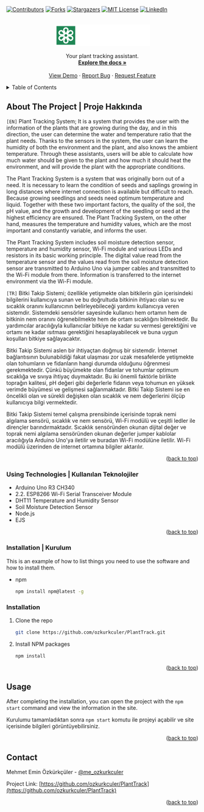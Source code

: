 <a name="readme-top"></a>

[![Contributors][contributors-shield]][contributors-url]
[![Forks][forks-shield]][forks-url]
[![Stargazers][stars-shield]][stars-url]
[![MIT License][license-shield]][license-url]
[![LinkedIn][linkedin-shield]][linkedin-url]



<!-- PROJECT LOGO -->
<br />
<div align="center">
  <a href="https://github.com/ozkurkculer/PlantTrack">
    <img src="public/PlantTrack-Logo.png" alt="Logo" width="250">
  </a>

  <p align="center">
    Your plant tracking assistant.
    <br />
    <a href="https://github.com/ozkurkculer/PlantTrack"><strong>Explore the docs »</strong></a>
    <br />
    <br />
    <a href="https://github.com/ozkurkculer/PlantTrack">View Demo</a>
    ·
    <a href="https://github.com/ozkurkculer/PlantTrack/issues">Report Bug</a>
    ·
    <a href="https://github.com/ozkurkculer/PlantTrack/issues">Request Feature</a>
  </p>
</div>



<!-- TABLE OF CONTENTS -->
<details>
  <summary>Table of Contents</summary>
  <ol>
    <li>
      About The Project
    </li>
    <li>
   Getting Started
      <ul>
        <li>Installation</li>
      </ul>
    </li>
    <li>Usage</li>
    <li>Contact</li>
  </ol>
</details>



<!-- ABOUT THE PROJECT -->
## About The Project | Proje Hakkında

`[EN]` 
Plant Tracking System; It is a system that provides the user with the information of the plants that are growing during the day, and in this direction, the user can determine the water and temperature ratio that the plant needs. Thanks to the sensors in the system, the user can learn the humidity of both the environment and the plant, and also knows the ambient temperature. Through these assistants, users will be able to calculate how much water should be given to the plant and how much it should heat the environment, and will provide the plant with the appropriate conditions.

The Plant Tracking System is a system that was originally born out of a need. It is necessary to learn the condition of seeds and saplings growing in long distances where internet connection is available but difficult to reach. Because growing seedlings and seeds need optimum temperature and liquid. Together with these two important factors, the quality of the soil, the pH value, and the growth and development of the seedling or seed at the highest efficiency are ensured. The Plant Tracking System, on the other hand, measures the temperature and humidity values, which are the most important and constantly variable, and informs the user.

The Plant Tracking System includes soil moisture detection sensor, temperature and humidity sensor, Wi-Fi module and various LEDs and resistors in its basic working principle. The digital value read from the temperature sensor and the values read from the soil moisture detection sensor are transmitted to Arduino Uno via jumper cables and transmitted to the Wi-Fi module from there. Information is transferred to the internet environment via the Wi-Fi module.

`[TR]` 
Bitki Takip Sistemi; özellikle yetişmekte olan bitkilerin gün içerisindeki bilgilerini kullanıcıya sunan ve bu doğrultuda bitkinin ihtiyacı olan su ve sıcaklık oranını kullanıcının belirleyebileceği yardımı kullanıcıya veren sistemdir. Sistemdeki sensörler sayesinde kullanıcı hem ortamın hem de bitkinin nem oranını öğrenebilmekte hem de ortam sıcaklığını bilmektedir. Bu yardımcılar aracılığıyla kullanıcılar bitkiye ne kadar su vermesi gerektiğini ve ortamı ne kadar ısıtması gerektiğini hesaplayabilecek ve buna uygun koşulları bitkiye sağlayacaktır.

Bitki Takip Sistemi aslen bir ihtiyaçtan doğmuş bir sistemdir. İnternet bağlantısının bulunabildiği fakat ulaşması zor uzak mesafelerde yetişmekte olan tohumların ve fidanların hangi durumda olduğunu öğrenmesi gerekmektedir. Çünkü büyümekte olan fidanlar ve tohumlar optimum sıcaklığa ve sıvıya ihtiyaç duymaktadır. Bu iki önemli faktörle birlikte toprağın kalitesi, pH değeri gibi değerlerle fidanın veya tohumun en yüksek verimde büyümesi ve gelişmesi sağlanmaktadır. Bitki Takip Sistemi ise en öncelikli olan ve sürekli değişken olan sıcaklık ve nem değerlerini ölçüp kullanıcıya bilgi vermektedir. 

Bitki Takip Sistemi temel çalışma prensibinde içerisinde toprak nemi algılama sensörü, sıcaklık ve nem sensörü, Wi-Fi modülü ve çeşitli ledler ile dirençler barındırmaktadır. Sıcaklık sensöründen okunan dijital değer ve toprak nemi algılama sensöründen okunan değerler jumper kablolar aracılığıyla Arduino Uno’ya iletilir ve buradan Wi-Fi modülüne iletilir. Wi-Fi modülü üzerinden de internet ortamına bilgiler aktarılır. 


<p align="right">(<a href="#readme-top">back to top</a>)</p>



### Using Technologies | Kullanılan Teknolojiler

* Arduino Uno R3 CH340
* 2.2.	ESP8266 Wi-Fi Serial Transceiver Module
* DHT11 Temperature and Humidity Sensor
* Soil Moisture Detection Sensor
* Node.js
* EJS

<p align="right">(<a href="#readme-top">back to top</a>)</p>

### Installation | Kurulum

This is an example of how to list things you need to use the software and how to install them.
* npm
  ```sh
  npm install npm@latest -g
  ```

### Installation

1. Clone the repo
   ```sh
   git clone https://github.com/ozkurkculer/PlantTrack.git
   ```
2. Install NPM packages
   ```sh
   npm install
   ```

<p align="right">(<a href="#readme-top">back to top</a>)</p>



<!-- USAGE EXAMPLES -->
## Usage

After completing the installation, you can open the project with the `npm start` command and view the information in the site.

Kurulumu tamamladıktan sonra `npm start` komutu ile projeyi açabilir ve site içerisinde bilgileri görüntüyebilirsiniz.


<p align="right">(<a href="#readme-top">back to top</a>)</p>






<!-- CONTACT -->
## Contact

Mehmet Emin Özkürkçüler - [@me_ozkurkculer](https://twitter.com/me_ozkurkculer)

Project Link: [https://github.com/ozkurkculer/PlantTrack](https://github.com/ozkurkculer/PlantTrack)

<p align="right">(<a href="#readme-top">back to top</a>)</p>




<!-- MARKDOWN LINKS & IMAGES -->
<!-- https://www.markdownguide.org/basic-syntax/#reference-style-links -->
[contributors-shield]: https://img.shields.io/github/contributors/ozkurkculer/PlantTrack.svg?style=for-the-badge
[contributors-url]: https://github.com/ozkurkculer/PlantTrack/graphs/contributors
[forks-shield]: https://img.shields.io/github/forks/ozkurkculer/PlantTrack.svg?style=for-the-badge
[forks-url]: https://github.com/ozkurkculer/PlantTrack/network/members
[stars-shield]: https://img.shields.io/github/stars/ozkurkculer/PlantTrack.svg?style=for-the-badge
[stars-url]: https://github.com/ozkurkculer/PlantTrack/stargazers
[license-shield]: https://img.shields.io/github/license/ozkurkculer/PlantTrack.svg?style=for-the-badge
[license-url]: https://github.com/ozkurkculer/PlantTrack/blob/master/LICENSE.txt
[linkedin-shield]: https://img.shields.io/badge/-LinkedIn-black.svg?style=for-the-badge&logo=linkedin&colorB=555
[linkedin-url]: https://linkedin.com/in/mehmeteminozkurkculer/
[product-screenshot]: images/screenshot.png
[React.js]: https://img.shields.io/badge/React-20232A?style=for-the-badge&logo=react&logoColor=61DAFB
[React-url]: https://reactjs.org/
